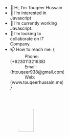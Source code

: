<html>
<body style="box-sizing: border-box;">
<div style="content: "";
  display: table;
  clear: both;">
  <div style="float: left;
  width: 50%;
  padding: 10px;
  height: 300px;">
   <ul>
   <li>👋 Hi, I’m Touqeer Hussain</li>
   <li>👀 I’m interested in Javascript</li>
   <li>🌱 I’m currently working Javascript.</li>
   <li>💞️ I’m looking to collaborate on IT Company.</li>
   <li>📫 How to reach me: { <br/>
             &nbsp; &nbsp; &nbsp; &nbsp; &nbsp; &nbsp; Phone: (+923011321938)<br/>
             &nbsp; &nbsp; &nbsp; &nbsp; &nbsp; &nbsp; Email: (htouqeer938@gmail.com)<br/>
             &nbsp; &nbsp; &nbsp; &nbsp; &nbsp; &nbsp; Web: (www.touqeerhussain.me)<br/>
              }
        </li>
   </ul>
  </div>
  <div style="float: left;
  width: 50%;
  padding: 10px;
  height: 300px;">
    <div style=" padding-top: 35px;">
    <img src="https://1.bp.blogspot.com/-sYHpxw9DbFo/YVGnMuhxu1I/AAAAAAAAAOc/lCP9xHLzPA0Gq63a2JrN2bvykbspD-EUQCLcBGAsYHQ/s0/me.jpg" style = "display: block;
  margin-left: auto;
  margin-right: auto;
  width: 50%;
  border-radius: 50%;"/>
    </div>
  </div>
</div>
</body>
</html
